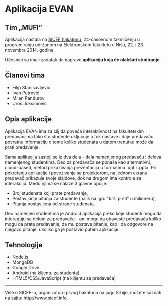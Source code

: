 # Aplikacija EVAN
## Tim „MUFI”

Aplikacija nastala na [SICEF hakatonu](http://sicef.info/hakaton/), 24-časovnom takmičenju u programiranju održanom na Elektronskom fakultetu u Nišu, 22. i 23. novembra 2014. godine. 

Učesnici su imali zadatak da naprave **aplikaciju koja će olakšati studiranje**.


## Članovi tima
* Filip Stanisavljević
* Ivan Petrović
* Milan Pandurov
* Uroš Joksimović


## Opis aplikacije
Aplikacija EVAN ima za cilj da poveća interaktivnost na fakultetskim predavanjima tako što studente uključuje u tok nastave i daje predavaču povratnu informaciju o tome koliko studenata u datom trenutku može da prati predavanje.

Sama aplikacija sastoji se iz dva dela - dela namenjenog predavaču i delova namenjenog studentima. Deo za predavača se ponaša kao alternativni, cloud-based, metod prikazivanja prezentacija u formatima .ppt i .pptx. Pri pokretanju aplikacije i povezivanja sa projektorom, na jednom ekranu predavač prikazuje svoje slajdove, dok na drugom ima kontrole za interakciju. Među njima se nalaze 3 glavne opcije: 
* Broj studenata koji prate predavanje, 
* Postavljanje pitanja za studente (nalik na igru "brzi prsti" u milioneru),  
* Pitanja postavljena od strane studenata.

Deo namenjen studentima je Android aplikacija preko koje studenti mogu da interaguju sa delom za predavače - oni mogu da obaveste predavača koliko mogu da prate predavanje, da mu postave pitanje, kao i da odgovore na njegovo pitanje, ukoliko ga je postavio putem aplikacije.


## Tehnologije
* Node.js
* MongoDB
* Google Drive
* Android (na klijentu za studenta)
*  HTML5/CSS/JavaScript (na klijentu za predavača)

----------
Više o SICEF-u, organizatoru prvog hakatona na jugu Srbije, možete saznati na sajtu: http://www.sicef.info. 